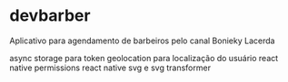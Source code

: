 # devbarber
 Aplicativo para agendamento de barbeiros pelo canal Bonieky Lacerda

async storage para token
geolocation para localização do usuário
react native permissions
react native svg e svg transformer